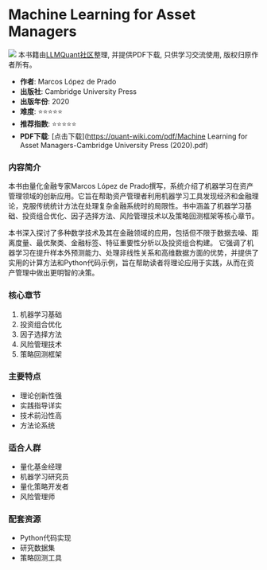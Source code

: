 # Machine Learning for Asset Managers

![](https://fastly.jsdelivr.net/gh/bucketio/img3@main/2024/09/04/1725464231869-e0b2f727-2a0f-4270-bf6c-31ddc350426a.gif)
本书籍由[LLMQuant社区](https://llmquant.com/)整理, 并提供PDF下载, 只供学习交流使用, 版权归原作者所有。


- **作者**: Marcos López de Prado
- **出版社**: Cambridge University Press
- **出版年份**: 2020
- **难度**: ⭐⭐⭐⭐⭐
- **推荐指数**: ⭐⭐⭐⭐⭐
- **PDF下载**: [点击下载](https://quant-wiki.com/pdf/Machine Learning for Asset Managers-Cambridge University Press (2020).pdf)

### 内容简介

本书由量化金融专家Marcos López de Prado撰写，系统介绍了机器学习在资产管理领域的创新应用。它旨在帮助资产管理者利用机器学习工具发现经济和金融理论，克服传统统计方法在处理复杂金融系统时的局限性。书中涵盖了机器学习基础、投资组合优化、因子选择方法、风险管理技术以及策略回测框架等核心章节。

本书深入探讨了多种数学技术及其在金融领域的应用，包括但不限于数据去噪、距离度量、最优聚类、金融标签、特征重要性分析以及投资组合构建。 它强调了机器学习在提升样本外预测能力、处理非线性关系和高维数据方面的优势，并提供了实用的计算方法和Python代码示例，旨在帮助读者将理论应用于实践，从而在资产管理中做出更明智的决策。

### 核心章节

1. 机器学习基础
2. 投资组合优化
3. 因子选择方法
4. 风险管理技术
5. 策略回测框架

### 主要特点

- 理论创新性强
- 实践指导详实
- 技术前沿性高
- 方法论系统

### 适合人群

- 量化基金经理
- 机器学习研究员
- 量化策略开发者
- 风险管理师

### 配套资源

- Python代码实现
- 研究数据集
- 策略回测工具